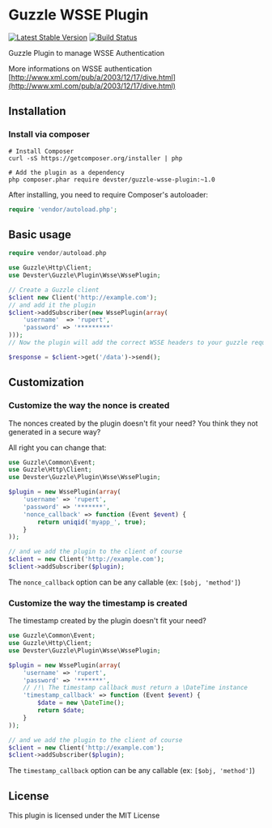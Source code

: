 Guzzle WSSE Plugin
==================

[![Latest Stable Version](https://poser.pugx.org/devster/guzzle-wsse-plugin/v/stable.png)](https://packagist.org/packages/devster/guzzle-wsse-plugin) [![Build Status](https://travis-ci.org/devster/guzzle-wsse-plugin.png?branch=master)](https://travis-ci.org/devster/guzzle-wsse-plugin)

Guzzle Plugin to manage WSSE Authentication

More informations on WSSE authentication [http://www.xml.com/pub/a/2003/12/17/dive.html](http://www.xml.com/pub/a/2003/12/17/dive.html)

Installation
------------

### Install via composer

```shell
# Install Composer
curl -sS https://getcomposer.org/installer | php

# Add the plugin as a dependency
php composer.phar require devster/guzzle-wsse-plugin:~1.0
```

After installing, you need to require Composer's autoloader:

```php
require 'vendor/autoload.php';
```

Basic usage
-----------

```php
require vendor/autoload.php

use Guzzle\Http\Client;
use Devster\Guzzle\Plugin\Wsse\WssePlugin;

// Create a Guzzle client
$client new Client('http://example.com');
// and add it the plugin
$client->addSubscriber(new WssePlugin(array(
    'username'  => 'rupert',
    'password' => '*********'
)));
// Now the plugin will add the correct WSSE headers to your guzzle request

$response = $client->get('/data')->send();
```

Customization
-------------

### Customize the way the nonce is created

The nonces created by the plugin doesn't fit your need? You think they not generated in a secure way?

All right you can change that:

```php
use Guzzle\Common\Event;
use Guzzle\Http\Client;
use Devster\Guzzle\Plugin\Wsse\WssePlugin;

$plugin = new WssePlugin(array(
    'username' => 'rupert',
    'password' => '*******',
    'nonce_callback' => function (Event $event) {
        return uniqid('myapp_', true);
    }
));

// and we add the plugin to the client of course
$client = new Client('http://example.com');
$client->addSubscriber($plugin);
```

The `nonce_callback` option can be any callable (ex: `[$obj, 'method']`)

### Customize the way the timestamp is created

The timestamp created by the plugin doesn't fit your need?

```php
use Guzzle\Common\Event;
use Guzzle\Http\Client;
use Devster\Guzzle\Plugin\Wsse\WssePlugin;

$plugin = new WssePlugin(array(
    'username' => 'rupert',
    'password' => '*******',
    // /!\ The timestamp callback must return a \DateTime instance
    'timestamp_callback' => function (Event $event) {
        $date = new \DateTime();
        return $date;
    }
));

// and we add the plugin to the client of course
$client = new Client('http://example.com');
$client->addSubscriber($plugin);
```
The `timestamp_callback` option can be any callable (ex: `[$obj, 'method']`)

License
-------

This plugin is licensed under the MIT License